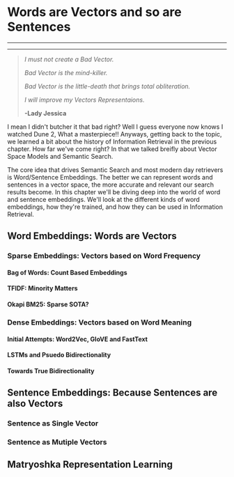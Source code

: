 # Words are Vectors and so are Sentences

***

<!-- toc -->

***

> *I must not create a Bad Vector.*
>
> *Bad Vector is the mind-killer.*
> 
> *Bad Vector is the little-death that brings total obliteration.*
> 
> *I will improve my Vectors Representaions.*
> 
> **-Lady Jessica**

I mean I didn't butcher it that bad right? Well I guess everyone now knows I watched Dune 2, What a masterpiece!! Anyways, getting back to the topic, we learned a bit about the history of Information Retrieval in the previous chapter. How far we've come right? In that we talked breifly about Vector Space Models and Semantic Search.

The core idea that drives Semantic Search and most modern day retrievers is Word/Sentence Embeddings. The better we can represent words and sentences in a vector space, the more accurate and relevant our search results become. In this chapter we'll be diving deep into the world of word and sentence embeddings. We'll look at the different kinds of word embeddings, how they're trained, and how they can be used in Information Retrieval.

## Word Embeddings: Words are Vectors

### Sparse Embeddings: Vectors based on Word Frequency

#### Bag of Words: Count Based Embeddings

#### TFIDF: Minority Matters

#### Okapi BM25: Sparse SOTA?

### Dense Embeddings: Vectors based on Word Meaning

#### Initial Attempts: Word2Vec, GloVE and FastText

#### LSTMs and Psuedo Bidirectionality

#### Towards True Bidirectionality

## Sentence Embeddings: Because Sentences are also Vectors

### Sentence as Single Vector

### Sentence as Mutiple Vectors

## Matryoshka Representation Learning